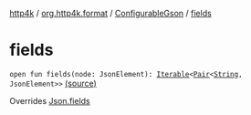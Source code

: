 [http4k](../../index.md) / [org.http4k.format](../index.md) / [ConfigurableGson](index.md) / [fields](./fields.md)

# fields

`open fun fields(node: JsonElement): `[`Iterable`](https://kotlinlang.org/api/latest/jvm/stdlib/kotlin.collections/-iterable/index.html)`<`[`Pair`](https://kotlinlang.org/api/latest/jvm/stdlib/kotlin/-pair/index.html)`<`[`String`](https://kotlinlang.org/api/latest/jvm/stdlib/kotlin/-string/index.html)`, JsonElement>>` [(source)](https://github.com/http4k/http4k/blob/master/http4k-format-gson/src/main/kotlin/org/http4k/format/Gson.kt#L85)

Overrides [Json.fields](../-json/fields.md)

